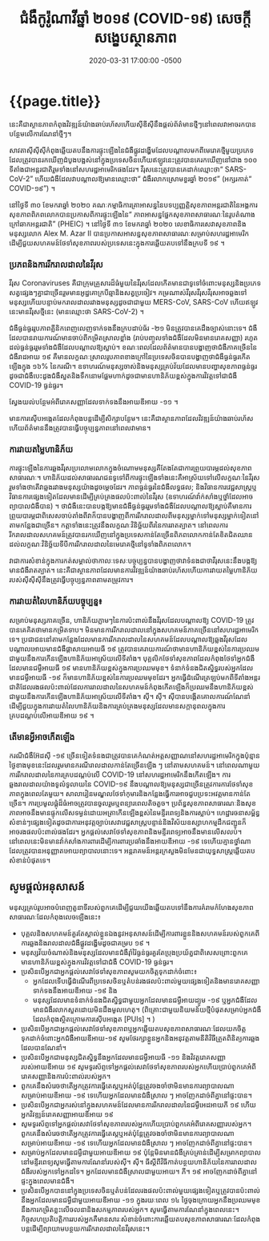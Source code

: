﻿---
layout: layout_post_km
title: "ជំងឺកូរ៉ូណាវីឆ្នាំ ២០១៩ (COVID-១៩) សេចក្តីសង្ខេបស្ថានភាព"
date: 2020-03-31 17:00:00 -0500
---

# {{page.title}}

នេះគឺជាស្ថានភាពកំពុងវិវឌ្ឍន៍យ៉ាងឆាប់រហ័សហើយស៊ីឌីស៊ីនឹងផ្តល់ព័ត៌មានថ្មីៗនៅពេលវាអាចរកបានបន្ថែមលើការណែនាំថ្មីៗ។

សាវតាស៊ីស៊ីស៊ីកំពុងឆ្លើយតបនឹងការផ្ទុះឡើងនៃជំងឺផ្លូវដង្ហើមដែលបណ្តាលមកពីមេរោគថ្មីមួយប្រភេទដែលត្រូវបានរកឃើញដំបូងបង្អស់នៅក្នុងប្រទេសចិនហើយឥឡូវនេះត្រូវបានគេរកឃើញនៅជាង ១០០ ទីតាំងជាអន្តរជាតិរួមទាំងនៅសហរដ្ឋអាមេរិកផងដែរ។ វីរុសនេះត្រូវបានគេដាក់ឈ្មោះថា“ SARS-CoV-2” ហើយជំងឺដែលវាបណ្តាលឱ្យមានឈ្មោះថា“ ជំងឺរលាកស្រោមខួរឆ្នាំ ២០១៩” (អក្សរកាត់“ COVID-១៩”) ។

នៅថ្ងៃទី ៣០ ខែមករាឆ្នាំ ២០២០ គណៈកម្មាធិការគ្រាអាសន្ននៃបទប្បញ្ញត្តិសុខភាពអន្តរជាតិនៃអង្គការសុខភាពពិភពលោកបានប្រកាសពីការផ្ទុះឡើងនៃ“ ភាពអាសន្នផ្នែកសុខភាពសាធារណៈនៃរូបតំណាងក្រៅឆាកអន្តរជាតិ” (PHEIC) ។ នៅថ្ងៃទី ៣១ ខែមករាឆ្នាំ ២០២០ លេខាធិការសេវាសុខភាពនិងមនុស្សលោក Alex M. Azar II បានប្រកាសអាសន្នសុខភាពសាធារណៈសម្រាប់សហរដ្ឋអាមេរិកដើម្បីជួយសហគមន៍ថែទាំសុខភាពរបស់ប្រទេសនេះក្នុងការឆ្លើយតបទៅនឹងក្របទី ១៩ ។

### ប្រភពនិងការរីករាលដាលនៃវីរុស 

វីរុស Coronaviruses គឺជាក្រុមគ្រួសារដ៏ធំមួយនៃវីរុសដែលកើតមានជាទូទៅចំពោះមនុស្សនិងប្រភេទសត្វផ្សេងៗគ្នាជាច្រើនរួមមានអូដ្ឋគោក្របីឆ្មានិងសត្វប្រចៀវ។ កម្រណាស់វីរុសវីរុសវីរុសអាចឆ្លងទៅមនុស្សហើយបន្ទាប់មករាលដាលរវាងមនុស្សដូចជាជាមួយ MERS-CoV, SARS-CoV ហើយឥឡូវនេះមានវីរុសថ្មីនេះ (មានឈ្មោះថា SARS-CoV-2) ។

ជំងឺធ្ងន់ធ្ងររូបភាពគ្លីនិកពេញលេញទាក់ទងនឹងក្របដាប់ធ័រ -២១ មិនត្រូវបានគេដឹងច្បាស់នោះទេ។ ជំងឺដែលបានរាយការណ៍មានចាប់ពីកម្រិតស្រាលខ្លាំង (រាប់បញ្ចូលទាំងជំងឺដែលមិនមានរោគសញ្ញា) រហូតដល់ធ្ងន់ធ្ងររួមទាំងជំងឺដែលបណ្តាលឱ្យស្លាប់។ ខណៈពេលដែលព័ត៌មានបានបង្ហាញថាជំងឺភាគច្រើននៃជំងឺរាដអាយ ១៩ គឺមានលក្ខណៈស្រាលរូបភាពខាងក្រៅនៃប្រទេសចិនបានបង្ហាញថាជំងឺធ្ងន់ធ្ងរកើតឡើងក្នុង ១៦% នៃករណី។ ឧទាហរណ៍មនុស្សចាស់និងមនុស្សគ្រប់វ័យដែលមានបញ្ហាសុខភាពធ្ងន់ធ្ងរដូចជាជំងឺបេះដូងជំងឺសួតនិងទឹកនោមផ្អែមហាក់ដូចជាមានហានិភ័យខ្ពស់ក្នុងការវិវត្តទៅជាជំងឺ COVID-19 ធ្ងន់ធ្ងរ។

ស្វែងយល់បន្ថែមអំពីរោគសញ្ញាដែលទាក់ទងនឹងអាយឌីអាយ -១១ ។

មានការស៊ើបអង្កេតដែលកំពុងបន្តដើម្បីសិក្សាបន្ថែម។ នេះគឺជាស្ថានភាពដែលវិវឌ្ឍន៍យ៉ាងឆាប់រហ័សហើយព័ត៌មាននឹងត្រូវបានធ្វើបច្ចុប្បន្នភាពនៅពេលវាមាន។

### ការវាយតម្លៃ​ហានិភ័យ

ការផ្ទុះឡើងនៃការឆ្លងវីរុសប្រលោមលោកក្នុងចំណោមមនុស្សគឺតែងតែជាការព្រួយបារម្ភដល់សុខភាពសាធារណៈ។ ហានិភ័យដល់សាធារណជនទូទៅពីការផ្ទុះឡើងទាំងនេះគឺអាស្រ័យទៅលើលក្ខណៈនៃវីរុសរួមទាំងថាតើវាឆ្លងរវាងមនុស្សយ៉ាងដូចម្តេចដែរ។ ភាពធ្ងន់ធ្ងរនៃជំងឺលទ្ធផល; និងវិធានការវេជ្ជសាស្រ្តឬវិធានការផ្សេងទៀតដែលមានដើម្បីគ្រប់គ្រងផលប៉ះពាល់នៃវីរុស (ឧទាហរណ៍វ៉ាក់សាំងឬថ្នាំដែលអាចព្យាបាលជំងឺបាន) ។ ថាជំងឺនេះបានបង្កឱ្យមានជំងឺធ្ងន់ធ្ងររួមទាំងជំងឺដែលបណ្តាលឱ្យស្លាប់គឺមានការព្រួយបារម្ភជាពិសេសចាប់តាំងពីវាក៏បានបង្ហាញពីការរីករាលដាលពីមនុស្សម្នាក់ទៅមនុស្សម្នាក់ទៀតនៅតាមកន្លែងជាច្រើន។ កត្តាទាំងនេះត្រូវនឹងលក្ខណៈវិនិច្ឆ័យពីរនៃការរាតត្បាត។ នៅពេលការរីករាលដាលសហគមន៍ត្រូវបានរកឃើញនៅក្នុងប្រទេសកាន់តែច្រើនពិភពលោកកាន់តែខិតជិតឈានដល់លក្ខណៈវិនិច្ឆ័យទីបីការរីករាលដាលនៃមេរោគថ្មីនៅទូទាំងពិភពលោក។

វាជាការសំខាន់ក្នុងការកត់សម្គាល់ថាកាលៈទេសៈបច្ចុប្បន្នបានបង្ហាញថាវាទំនងជាថាវីរុសនេះនឹងបង្កឱ្យមានជំងឺរាតត្បាត។ នេះគឺជាស្ថានភាពដែលមានការវិវឌ្ឍន៍យ៉ាងឆាប់រហ័សហើយការវាយតម្លៃហានិភ័យរបស់ស៊ីស៊ីស៊ីនឹងត្រូវធ្វើបច្ចុប្បន្នភាពតាមតម្រូវការ។

### ការវាយតំលៃហានិភ័យបច្ចុប្បន្ន៖

សម្រាប់មនុស្សភាគច្រើន, ហានិភ័យភ្លាមៗនៃការប៉ះពាល់នឹងវីរុសដែលបណ្តាលឱ្យ COVID-19 ត្រូវបានគេគិតថាមានកម្រិតទាប។ មិនមានការរីករាលដាលនៅក្នុងសហគមន៍ភាគច្រើននៅសហរដ្ឋអាមេរិកទេ។
ប្រជាជននៅតាមកន្លែងដែលមានការរីករាលដាលនៃសហគមន៍ដែលបណ្តាលឱ្យឆ្លងវីរុសដែលបណ្តាលអោយមានជំងឺផ្តាសាយអាយធី ១៩ ត្រូវបានគេរាយការណ៍ថាមានហានិភ័យខ្ពស់នៃការប្រឈមជាមួយនឹងការកើនឡើងហានិភ័យអាស្រ័យលើទីតាំង។
បុគ្គលិកថែទាំសុខភាពដែលកំពុងថែទាំអ្នកជំងឺដែលមានជម្ងឺអាយធី ១៩ មានហានិភ័យខ្ពស់ក្នុងការប្រឈមមុខ។
ទំនាក់ទំនងជិតស្និទ្ធរបស់អ្នកដែលមានជម្ងឺអាយធី -១៩ ក៏មានហានិភ័យខ្ពស់នៃការប្រឈមមុខដែរ។
អ្នកធ្វើដំណើរត្រឡប់មកពីទីតាំងអន្តរជាតិដែលរងផលប៉ះពាល់ដែលការរាលដាលនៃសហគមន៍កំពុងកើតឡើងក៏ប្រឈមនឹងហានិភ័យខ្ពស់ជាមួយនឹងការកើនឡើងហានិភ័យអាស្រ័យលើទីតាំង។
ស៊ី។ ស៊ី។ ស៊ីបានបង្កើតគោលការណ៍ណែនាំដើម្បីជួយក្នុងការវាយតំលៃហានិភ័យនិងការគ្រប់គ្រងមនុស្សដែលមានសក្តានុពលក្នុងការគ្របដណ្តប់លើអាយឌីអាយ ១៩ ។

### តើមានអ្វីអាចកើតឡើង

ករណីជំងឺអ៊ែដស៊ី -១៩ ច្រើនទៀតទំនងជាត្រូវបានគេកំណត់អត្តសញ្ញាណនៅសហរដ្ឋអាមេរិកក្នុងប៉ុន្មានថ្ងៃខាងមុខនេះដែលរួមមានករណីរាលដាលកាន់តែច្រើនឡើង ៗ នៅតាមសហគមន៍។ នៅពេលណាមួយការរីករាលដាលនៃការគ្របដណ្តប់លើ COVID-19 នៅសហរដ្ឋអាមេរិកនឹងកើតឡើង។ ការឆ្លងរាលដាលយ៉ាងទូលំទូលាយនៃ COVID-១៩ នឹងបណ្តាលឱ្យមនុស្សជាច្រើនត្រូវការការថែទាំសុខភាពក្នុងពេលតែមួយ។ សាលារៀនមណ្ឌលថែទាំកុមារនិងកន្លែងធ្វើការអាចជួបប្រទះអវត្តមានកាន់តែច្រើន។ ការប្រមូលផ្តុំដ៏ធំអាចត្រូវបានចូលរួមឬពន្យារពេលតិចតួច។ ប្រព័ន្ធសុខភាពសាធារណៈនិងសុខភាពអាចនឹងមានផ្ទុកលើសទម្ងន់ដោយអត្រាកើនឡើងខ្ពស់នៃមន្ទីរពេទ្យនិងការស្លាប់។ ហេដ្ឋារចនាសម្ព័ន្ធសំខាន់ៗផ្សេងទៀតដូចជាការអនុវត្តច្បាប់សេវាវេជ្ជសាស្រ្តបន្ទាន់និងវិស័យឧស្សាហកម្មដឹកជញ្ជូនក៏អាចរងផលប៉ះពាល់ផងដែរ។ អ្នកផ្តល់សេវាថែទាំសុខភាពនិងមន្ទីរពេទ្យអាចនឹងមានលើសលប់។ នៅពេលនេះមិនមានវ៉ាក់សាំងការពារដើម្បីការពារប្រឆាំងនឹងអាយឌីអាយ -១៩ ទេហើយគ្មានថ្នាំណាដែលត្រូវបានអនុញ្ញាតអោយព្យាបាលនោះទេ។ អន្តរាគមន៍អន្តរក្រសួងមិនមែនជាយុទ្ធសាស្ត្រឆ្លើយតបសំខាន់បំផុតទេ។

## សូមផ្តល់អនុសាសន៍

មនុស្សគ្រប់រូបអាចបំពេញតួនាទីរបស់ពួកគេដើម្បីជួយយើងឆ្លើយតបទៅនឹងការគំរាមកំហែងសុខភាពសាធារណៈដែលកំពុងលេចឡើងនេះ៖ 
* បុគ្គលនិងសហគមន៍គួរតែស្គាល់ខ្លួនឯងនូវអនុសាសន៍ដើម្បីការពារខ្លួននិងសហគមន៍របស់ពួកគេពីការឆ្លងនិងរាលដាលជំងឺផ្លូវដង្ហើមដូចជាគម្រប ១៩ ។
* មនុស្សវ័យចំណាស់និងមនុស្សដែលមានជំងឺរ៉ាំរ៉ៃធ្ងន់ធ្ងរគួរតែប្រុងប្រយ័ត្នជាពិសេសព្រោះពួកគេមានហានិភ័យខ្ពស់ក្នុងការវិវត្តទៅជាជំងឺ COVID-19 ធ្ងន់ធ្ងរ។
* ប្រសិនបើអ្នកជាអ្នកផ្តល់សេវាថែទាំសុខភាពសូមយកចិត្តទុកដាក់ចំពោះ៖
	* អ្នកដែលទើបធ្វើដំណើរពីប្រទេសចិនឬតំបន់រងផលប៉ះពាល់មួយផ្សេងទៀតនិងមានរោគសញ្ញាទាក់ទងនឹងអាយឌីអាយ -១៩ និង
	* មនុស្សដែលមានទំនាក់ទំនងជិតស្និទ្ធជាមួយអ្នកដែលមានជម្ងឺអាយដ្យូម -១៩ ឬអ្នកជំងឺដែលមានជំងឺរលាកសួតដោយមិនដឹងមូលហេតុ។ (ពិគ្រោះជាមួយនិយមន័យថ្មីបំផុតសម្រាប់អ្នកជំងឺដែលកំពុងស្ថិតក្រោមការស៊ើបអង្កេត [PUIs] ។ )
* ប្រសិនបើអ្នកជាអ្នកផ្តល់សេវាថែទាំសុខភាពឬអ្នកឆ្លើយតបសុខភាពសាធារណៈដែលយកចិត្តទុកដាក់ចំពោះអ្នកជំងឺអាយឌីអាយ-១៩ សូមថែរក្សាខ្លួនអ្នកនិងអនុវត្តតាមនីតិវិធីត្រួតពិនិត្យការឆ្លងដែលបានណែនាំ។
* ប្រសិនបើអ្នកជាមនុស្សជិតស្និទ្ធនឹងអ្នកដែលមានជម្ងឺអាយធី -១១ និងវិវត្តរោគសញ្ញារបស់អាយឌីអាយ ១៩ សូមទូរស័ព្ទទៅអ្នកផ្តល់សេវាថែទាំសុខភាពរបស់អ្នកហើយប្រាប់ពួកគេអំពីរោគសញ្ញានិងការប៉ះពាល់របស់អ្នក។
* ពួកគេនឹងសំរេចថាតើអ្នកត្រូវការធ្វើតេស្តឬអត់ប៉ុន្តែត្រូវចងចាំថាមិនមានការព្យាបាលណាសម្រាប់អាយឌីអាយ -១៩ ទេហើយអ្នកដែលមានជំងឺស្រាល ៗ អាចញែកដាច់ពីគ្នានៅផ្ទះបាន។
* ប្រសិនបើអ្នកជាអ្នករស់នៅក្នុងសហគមន៍ដែលមានការរីករាលដាលនៃជម្ងឺអេដអាយភី ១៩ ហើយអ្នកវិវឌ្ឍន៍រោគសញ្ញាអាយឌីអាយ ១៩ 
* សូមទូរស័ព្ទទៅអ្នកផ្តល់សេវាថែទាំសុខភាពរបស់អ្នកហើយប្រាប់ពួកគេអំពីរោគសញ្ញារបស់អ្នក។ ពួកគេនឹងសំរេចថាតើអ្នកត្រូវការធ្វើតេស្តឬអត់ប៉ុន្តែត្រូវចងចាំថាមិនមានការព្យាបាលណាសម្រាប់អាយឌីអាយ -១៩ ទេហើយអ្នកដែលមានជំងឺស្រាល ៗ អាចញែកដាច់ពីគ្នានៅផ្ទះបាន។
* សម្រាប់អ្នកដែលមានជម្ងឺជាមួយអាយឌីអាយ ១៩ ប៉ុន្តែមិនមានជំងឺគ្រប់គ្រាន់ដើម្បីសម្រាកព្យាបាលនៅមន្ទីរពេទ្យសូមធ្វើតាមការណែនាំរបស់ស៊ី។ ស៊ី។ ធីស្តីពីវិធីកាត់បន្ថយហានិភ័យនៃការរាលដាលជំងឺរបស់អ្នកទៅអ្នកដទៃ។ អ្នកដែលមានជំងឺស្រាលជាមួយអាយ។ ភី។ ១៩ អាចញែកដាច់ពីគ្នានៅផ្ទះក្នុងពេលមានជំងឺ។
* ប្រសិនបើអ្នកបាននៅក្នុងប្រទេសចិនឬតំបន់ដែលរងផលប៉ះពាល់មួយផ្សេងទៀតឬត្រូវបានប៉ះពាល់នឹងអ្នកដែលមានជម្ងឺជាមួយអាយឌីអាយ -១១ ក្នុងរយៈពេល ១៤ ថ្ងៃចុងក្រោយអ្នកនឹងប្រឈមមុខនឹងការកម្រិតខ្លះលើចលនានិងសកម្មភាពរបស់អ្នក។ សូមធ្វើតាមការណែនាំក្នុងពេលនេះ។ កិច្ចសហប្រតិបត្តិការរបស់អ្នកគឺមានសារៈសំខាន់ចំពោះការឆ្លើយតបសុខភាពសាធារណៈដែលកំពុងបន្តដើម្បីព្យាយាមបន្ថយការរីករាលដាលនៃវីរុសនេះ។
